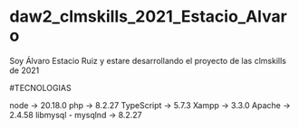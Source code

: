 # daw2_clmskills_2021_Estacio_Alvaro
Soy Álvaro Estacio Ruiz y estare desarrollando el proyecto de las clmskills de 2021

#TECNOLOGIAS

node -> 20.18.0
php -> 8.2.27
TypeScript -> 5.7.3
Xampp -> 3.3.0
Apache -> 2.4.58
libmysql - mysqlnd -> 8.2.27
